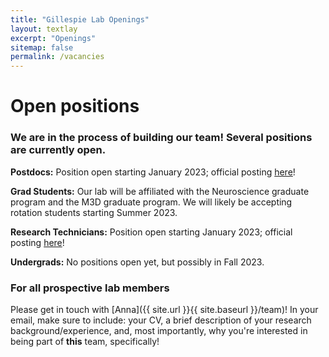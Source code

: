```yaml
---
title: "Gillespie Lab Openings"
layout: textlay
excerpt: "Openings"
sitemap: false
permalink: /vacancies
---
```


# Open positions

### We are in the process of building our team! Several positions are currently open.

**Postdocs:** Position open starting January 2023; official posting [here](https://jobrxiv.org/job/gillespie-lab-at-the-university-of-washington-27778-postdoctoral-fellowship-hippocampal-spatial-representations-in-aging-and-alzheimers-disease/)! 

**Grad Students:** Our lab will be affiliated with the Neuroscience graduate program and the M3D graduate program. We will likely be accepting rotation students starting Summer 2023.

**Research Technicians:** Position open starting January 2023; official posting [here](https://jobrxiv.org/job/gillespie-lab-at-the-university-of-washington-27778-research-assistant-lab-manager-in-systems-neuroscience-lab/)! 

**Undergrads:** No positions open yet, but possibly in Fall 2023. 

### For all prospective lab members
Please get in touch with [Anna]({{ site.url }}{{ site.baseurl }}/team)! In your email, make sure to include: your CV, a brief description of your research background/experience, and, most importantly, why you're interested in being part of **this** team, specifically!





<!-- <figure>
<img src="{{ site.url }}{{ site.baseurl }}/images/picpic/Gallery/DSC_0696.jpg" width="95%">
</figure> -->

